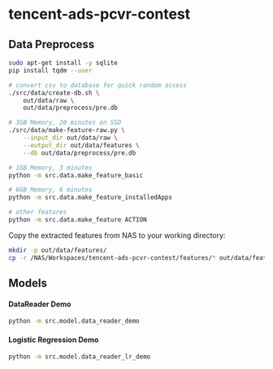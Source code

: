 # tencent-ads-pcvr-contest

## Data Preprocess

```bash
sudo apt-get install -y sqlite
pip install tqdm --user

# convert csv to database for quick random access
./src/data/create-db.sh \
    out/data/raw \
    out/data/preprocess/pre.db

# 3GB Memory, 20 minutes on SSD
./src/data/make-feature-raw.py \
    --input_dir out/data/raw \
    --output_dir out/data/features \
    --db out/data/preprocess/pre.db

# 1GB Memory, 3 minutes
python -m src.data.make_feature_basic

# 6GB Memory, 6 minutes
python -m src.data.make_feature_installedApps

# other features
python -m src.data.make_feature ACTION
```

Copy the extracted features from NAS to your working directory:

```bash
mkdir -p out/data/features/
cp -r /NAS/Workspaces/tencent-ads-pcvr-contest/features/* out/data/features/
```

## Models

#### DataReader Demo

```bash
python -m src.model.data_reader_demo
```

#### Logistic Regression Demo

```bash
python -m src.model.data_reader_lr_demo
```
